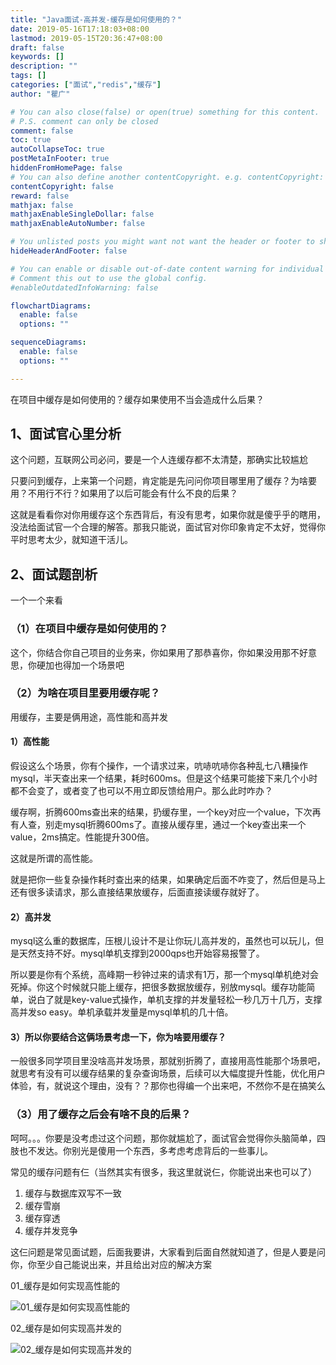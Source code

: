 ```yaml
---
title: "Java面试-高并发-缓存是如何使用的？"
date: 2019-05-16T17:18:03+08:00
lastmod: 2019-05-15T20:36:47+08:00
draft: false
keywords: []
description: ""
tags: []
categories: ["面试","redis","缓存"]
author: "瞿广"

# You can also close(false) or open(true) something for this content.
# P.S. comment can only be closed
comment: false
toc: true
autoCollapseToc: true
postMetaInFooter: true
hiddenFromHomePage: false
# You can also define another contentCopyright. e.g. contentCopyright: "This is another copyright."
contentCopyright: false
reward: false
mathjax: false
mathjaxEnableSingleDollar: false
mathjaxEnableAutoNumber: false

# You unlisted posts you might want not want the header or footer to show
hideHeaderAndFooter: false

# You can enable or disable out-of-date content warning for individual post.
# Comment this out to use the global config.
#enableOutdatedInfoWarning: false

flowchartDiagrams:
  enable: false
  options: ""

sequenceDiagrams: 
  enable: false
  options: ""

---
```


在项目中缓存是如何使用的？缓存如果使用不当会造成什么后果？


<!--more-->



## 1、面试官心里分析

这个问题，互联网公司必问，要是一个人连缓存都不太清楚，那确实比较尴尬

只要问到缓存，上来第一个问题，肯定能是先问问你项目哪里用了缓存？为啥要用？不用行不行？如果用了以后可能会有什么不良的后果？

这就是看看你对你用缓存这个东西背后，有没有思考，如果你就是傻乎乎的瞎用，没法给面试官一个合理的解答。那我只能说，面试官对你印象肯定不太好，觉得你平时思考太少，就知道干活儿。

## 2、面试题剖析

一个一个来看

### （1）在项目中缓存是如何使用的？

这个，你结合你自己项目的业务来，你如果用了那恭喜你，你如果没用那不好意思，你硬加也得加一个场景吧

### （2）为啥在项目里要用缓存呢？

用缓存，主要是俩用途，高性能和高并发

#### 1）高性能

假设这么个场景，你有个操作，一个请求过来，吭哧吭哧你各种乱七八糟操作mysql，半天查出来一个结果，耗时600ms。但是这个结果可能接下来几个小时都不会变了，或者变了也可以不用立即反馈给用户。那么此时咋办？

缓存啊，折腾600ms查出来的结果，扔缓存里，一个key对应一个value，下次再有人查，别走mysql折腾600ms了。直接从缓存里，通过一个key查出来一个value，2ms搞定。性能提升300倍。

这就是所谓的高性能。

就是把你一些复杂操作耗时查出来的结果，如果确定后面不咋变了，然后但是马上还有很多读请求，那么直接结果放缓存，后面直接读缓存就好了。

#### 2）高并发

mysql这么重的数据库，压根儿设计不是让你玩儿高并发的，虽然也可以玩儿，但是天然支持不好。mysql单机支撑到2000qps也开始容易报警了。

所以要是你有个系统，高峰期一秒钟过来的请求有1万，那一个mysql单机绝对会死掉。你这个时候就只能上缓存，把很多数据放缓存，别放mysql。缓存功能简单，说白了就是key-value式操作，单机支撑的并发量轻松一秒几万十几万，支撑高并发so easy。单机承载并发量是mysql单机的几十倍。

#### 3）所以你要结合这俩场景考虑一下，你为啥要用缓存？

一般很多同学项目里没啥高并发场景，那就别折腾了，直接用高性能那个场景吧，就思考有没有可以缓存结果的复杂查询场景，后续可以大幅度提升性能，优化用户体验，有，就说这个理由，没有？？那你也得编一个出来吧，不然你不是在搞笑么

### （3）用了缓存之后会有啥不良的后果？

呵呵。。。你要是没考虑过这个问题，那你就尴尬了，面试官会觉得你头脑简单，四肢也不发达。你别光是傻用一个东西，多考虑考虑背后的一些事儿。

常见的缓存问题有仨（当然其实有很多，我这里就说仨，你能说出来也可以了）

1. 缓存与数据库双写不一致
2. 缓存雪崩
3. 缓存穿透
4. 缓存并发竞争

这仨问题是常见面试题，后面我要讲，大家看到后面自然就知道了，但是人要是问你，你至少自己能说出来，并且给出对应的解决方案


01_缓存是如何实现高性能的

![01_缓存是如何实现高性能的](/img/01_缓存是如何实现高性能的.png)

02_缓存是如何实现高并发的

![02_缓存是如何实现高并发的](/img/02_缓存是如何实现高并发的.png)
